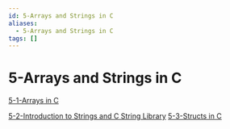 ```yaml
---
id: 5-Arrays and Strings in C
aliases:
  - 5-Arrays and Strings in C
tags: []
---
```


# 5-Arrays and Strings in C

[5-1-Arrays in C](01-Areas/Computer/Dive_Into_Systems/notes/chapter1/5-1-Arrays%20in%20C.md)

[5-2-Introduction to Strings and C String Library](01-Areas/Computer/Dive_Into_Systems/notes/chapter1/5-2-Introduction%20to%20Strings%20and%20C%20String%20Library.md)
[5-3-Structs in C](01-Areas/Computer/Dive_Into_Systems/notes/chapter1/5-3-Structs%20in%20C.md)
